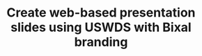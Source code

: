 ---
title: Create web-based presentation slides using USWDS with Bixal branding
template: subtitle
background-color: navy
text-color: green
notes: "Today we're going to talk about making presentation slides in the browser and why it's way better than futzing around with Google Slides, or (gasp), PowerPoint."
---